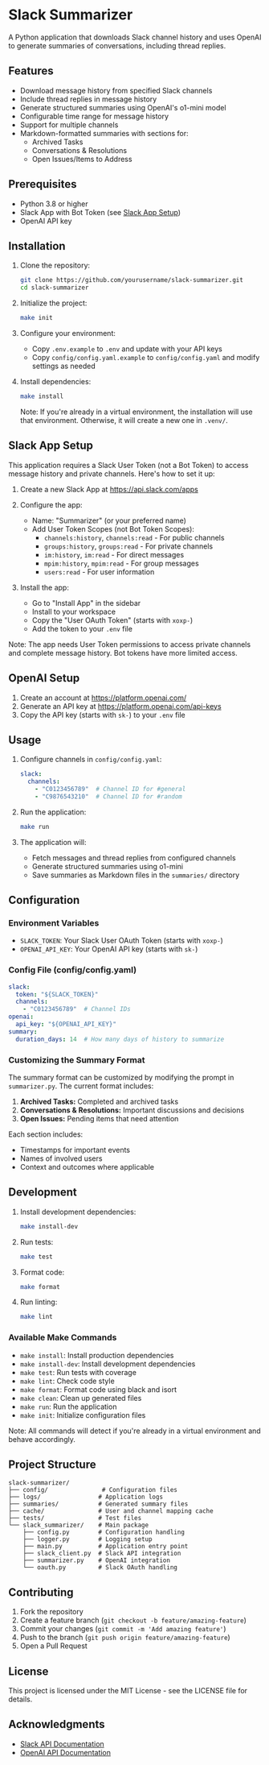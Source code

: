 # Slack Summarizer

A Python application that downloads Slack channel history and uses OpenAI to generate summaries of conversations, including thread replies.

## Features

- Download message history from specified Slack channels
- Include thread replies in message history
- Generate structured summaries using OpenAI's o1-mini model
- Configurable time range for message history
- Support for multiple channels
- Markdown-formatted summaries with sections for:
  - Archived Tasks
  - Conversations & Resolutions
  - Open Issues/Items to Address

## Prerequisites

- Python 3.8 or higher
- Slack App with Bot Token (see [Slack App Setup](#slack-app-setup))
- OpenAI API key

## Installation

1. Clone the repository:
   ```bash
   git clone https://github.com/yourusername/slack-summarizer.git
   cd slack-summarizer
   ```

2. Initialize the project:
   ```bash
   make init
   ```

3. Configure your environment:
   - Copy `.env.example` to `.env` and update with your API keys
   - Copy `config/config.yaml.example` to `config/config.yaml` and modify settings as needed

4. Install dependencies:
   ```bash
   make install
   ```

   Note: If you're already in a virtual environment, the installation will use that environment.
   Otherwise, it will create a new one in `.venv/`.

## Slack App Setup

This application requires a Slack User Token (not a Bot Token) to access message history and private channels. Here's how to set it up:

1. Create a new Slack App at https://api.slack.com/apps

2. Configure the app:
   - Name: "Summarizer" (or your preferred name)
   - Add User Token Scopes (not Bot Token Scopes):
     - `channels:history`, `channels:read` - For public channels
     - `groups:history`, `groups:read` - For private channels
     - `im:history`, `im:read` - For direct messages
     - `mpim:history`, `mpim:read` - For group messages
     - `users:read` - For user information

3. Install the app:
   - Go to "Install App" in the sidebar
   - Install to your workspace
   - Copy the "User OAuth Token" (starts with `xoxp-`)
   - Add the token to your `.env` file

Note: The app needs User Token permissions to access private channels and complete message history. Bot tokens have more limited access.

## OpenAI Setup

1. Create an account at https://platform.openai.com/
2. Generate an API key at https://platform.openai.com/api-keys
3. Copy the API key (starts with `sk-`) to your `.env` file

## Usage

1. Configure channels in `config/config.yaml`:
   ```yaml
   slack:
     channels:
       - "C0123456789"  # Channel ID for #general
       - "C9876543210"  # Channel ID for #random
   ```

2. Run the application:
   ```bash
   make run
   ```

3. The application will:
   - Fetch messages and thread replies from configured channels
   - Generate structured summaries using o1-mini
   - Save summaries as Markdown files in the `summaries/` directory

## Configuration

### Environment Variables

- `SLACK_TOKEN`: Your Slack User OAuth Token (starts with `xoxp-`)
- `OPENAI_API_KEY`: Your OpenAI API key (starts with `sk-`)

### Config File (config/config.yaml)

```yaml
slack:
  token: "${SLACK_TOKEN}"
  channels:
    - "C0123456789"  # Channel IDs
openai:
  api_key: "${OPENAI_API_KEY}"
summary:
  duration_days: 14  # How many days of history to summarize
```

### Customizing the Summary Format

The summary format can be customized by modifying the prompt in `summarizer.py`. The current format includes:

1. **Archived Tasks:** Completed and archived tasks
2. **Conversations & Resolutions:** Important discussions and decisions
3. **Open Issues:** Pending items that need attention

Each section includes:
- Timestamps for important events
- Names of involved users
- Context and outcomes where applicable

## Development

1. Install development dependencies:
   ```bash
   make install-dev
   ```

2. Run tests:
   ```bash
   make test
   ```

3. Format code:
   ```bash
   make format
   ```

4. Run linting:
   ```bash
   make lint
   ```

### Available Make Commands

- `make install`: Install production dependencies
- `make install-dev`: Install development dependencies
- `make test`: Run tests with coverage
- `make lint`: Check code style
- `make format`: Format code using black and isort
- `make clean`: Clean up generated files
- `make run`: Run the application
- `make init`: Initialize configuration files

Note: All commands will detect if you're already in a virtual environment and behave accordingly.

## Project Structure

```
slack-summarizer/
├── config/               # Configuration files
├── logs/                # Application logs
├── summaries/           # Generated summary files
├── cache/               # User and channel mapping cache
├── tests/               # Test files
└── slack_summarizer/    # Main package
    ├── config.py        # Configuration handling
    ├── logger.py        # Logging setup
    ├── main.py          # Application entry point
    ├── slack_client.py  # Slack API integration
    ├── summarizer.py    # OpenAI integration
    └── oauth.py         # Slack OAuth handling
```

## Contributing

1. Fork the repository
2. Create a feature branch (`git checkout -b feature/amazing-feature`)
3. Commit your changes (`git commit -m 'Add amazing feature'`)
4. Push to the branch (`git push origin feature/amazing-feature`)
5. Open a Pull Request

## License

This project is licensed under the MIT License - see the LICENSE file for details.

## Acknowledgments

- [Slack API Documentation](https://api.slack.com/docs)
- [OpenAI API Documentation](https://platform.openai.com/docs)